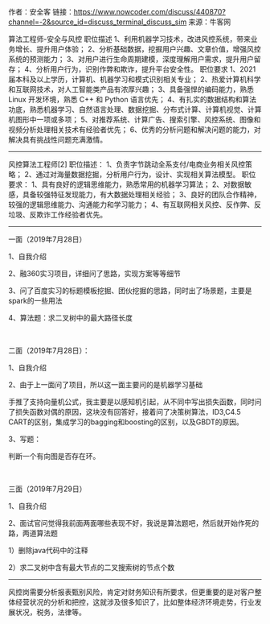 

<!--
 * @version:
 * @Author:  StevenJokess https://github.com/StevenJokess
 * @Date: 2020-10-09 16:25:45
 * @LastEditors:  StevenJokess https://github.com/StevenJokess
 * @LastEditTime: 2020-10-09 20:37:42
 * @Description:
 * @TODO::
 * @Reference:[1]: https://blog.csdn.net/leo_weile/article/details/97678599
 * [2]: https://www.anquanke.com/post/id/200709
-->

作者：安全客
链接：https://www.nowcoder.com/discuss/440870?channel=-2&source_id=discuss_terminal_discuss_sim
来源：牛客网

算法工程师-安全与风控
职位描述
1、利用机器学习技术，改进风控系统，带来业务增长、提升用户体验；
2、分析基础数据，挖掘用户兴趣、文章价值，增强风控系统的预测能力；
3、对用户进行生命周期建模，深度理解用户需求，提升用户留存；
4、分析用户行为，识别作弊和欺诈，提升平台安全性。
职位要求
1、2021届本科及以上学历，计算机、机器学习和模式识别相关专业；
2、热爱计算机科学和互联网技术，对人工智能类产品有浓厚兴趣；
3、具备强悍的编码能力，熟悉 Linux 开发环境，熟悉 C++ 和 Python 语言优先；
4、有扎实的数据结构和算法功底，熟悉机器学习、自然语言处理、数据挖掘、分布式计算、计算机视觉、计算机图形中一项或多项；
5、对推荐系统、计算广告、搜索引擎、风控系统、图像和视频分析处理相关技术有经验者优先；
6、优秀的分析问题和解决问题的能力，对解决具有挑战性问题充满激情。

---

风控算法工程师[2]
职位描述：
1、负责字节跳动全系支付/电商业务相关风控策略；
2、通过对海量数据挖掘，分析用户行为，设计、实现相关算法模型。
职位要求：
1、具有良好的逻辑思维能力，熟悉常用的机器学习算法；
2、对数据敏感，具备较强特征发现能力，有大数据处理相关经验；
3、良好的团队合作精神，较强的逻辑思维能力、沟通能力和学习能力；
4、有互联网相关风控、反作弊、反垃圾、反欺诈工作经验者优先。

---

一面（2019年7月28日）

1、自我介绍

2、融360实习项目，详细问了思路，实现方案等等细节

3、问了百度实习的标题模板挖掘、团伙挖掘的思路，同时出了场景题，主要是spark的一些用法

4、算法题：求二叉树中的最大路径长度

 

二面（2019年7月28日）：

1、自我介绍

2、由于上一面问了项目，所以这一面主要问的是机器学习基础

手推了支持向量机公式，我主要是以感知机引起，从不同中写出损失函数，同时问了损失函数对偶的原因，这块没有回答好，接着问了决策树算法，ID3,C4.5 CART的区别，集成学习的bagging和boosting的区别，以及GBDT的原因。

3、写题：

判断一个有向图是否存在环。

 

三面（2019年7月29日）

1、自我介绍

2、面试官问觉得我前面两面哪些表现不好，我说是算法题吧，然后就开始作死的路，两道算法题

1）删除java代码中的注释

2）求二叉树中含有最大节点的二叉搜索树的节点个数

---

风控岗需要分析报表甄别风险，肯定对财务知识有所要求，但更重要的是对客户整体经营状况的分析和把控，这就涉及很多知识了，比如整体经济环境走势，行业发展状况，税务，法律等。
